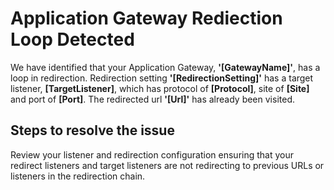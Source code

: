 <properties
pageTitle="Application Gateway has a Redirection Loop"
description="Application Gateway has a Redirection Loop"
infoBubbleText="Issues with your Application Gateway were detected. See details on the right."
service="microsoft.network"
resource="ApplicationGateway"
authors="chadmath"
displayOrder="1"
articleId="AppGwRedirectionLoopInsight"
diagnosticScenario="AppGwRedirectionLoopInsight"
selfHelpType="Diagnostics"
supportTopicIds=""
resourceTags="windows"
productPesIds=""
cloudEnvironments="Public"
/>
# Application Gateway Rediection Loop Detected
<!--issueDescription-->
We have identified that your Application Gateway, **'<!--$Gatewayname-->[GatewayName]<!--/$Gatewayname-->'**, has a loop in redirection. Redirection setting **'<!--$RedirectionSetting-->[RedirectionSetting]<!--/$RedirectionSetting-->'** has a target listener, **<!--$TargetListener-->[TargetListener]<!--/$TargetListener-->**, which has protocol of **<!--$Protocol-->[Protocol]<!--/$Protocol-->**, site of **<!--$Site-->[Site]<!--/$Site-->** and port of **<!--$Port-->[Port]<!--/$Port-->**. The redirected url **'<!--$Url-->[Url]<!--/$Url-->'** has already been visited.
<!--/issueDescription-->
## **Steps to resolve the issue**
Review your listener and redirection configuration ensuring that your redirect listeners and target listeners are not redirecting to previous URLs or listeners in the redirection chain. 